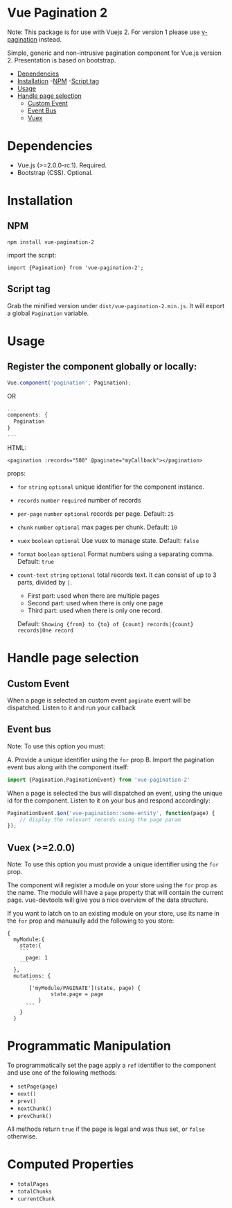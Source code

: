 # Vue Pagination 2

Note: This package is for use with Vuejs 2.
For version 1 please use [v-pagination](https://www.npmjs.com/package/v-pagination) instead.

Simple, generic and non-intrusive pagination component for Vue.js version 2.
Presentation is based on bootstrap.

- [Dependencies](#dependencies)
- [Installation](#installation)
  -[NPM](#npm)
  -[Script tag](#script-tag)
- [Usage](#usage)
- [Handle page selection](#handle-page-selection)
  - [Custom Event](#custom-event)
  - [Event Bus](#event-bus)
  - [Vuex](#vuex)

# Dependencies

* Vue.js (>=2.0.0-rc.1). Required.
* Bootstrap (CSS). Optional.

# Installation

## NPM

    npm install vue-pagination-2

import the script:

    import {Pagination} from 'vue-pagination-2';

## Script tag

Grab the minified version under `dist/vue-pagination-2.min.js`. 
It will export a global `Pagination` variable. 

# Usage

## Register the component globally or locally:

```js
Vue.component('pagination', Pagination);
```

OR

```js
...
components: {
  Pagination
}
...
```

HTML:
```vue
<pagination :records="500" @paginate="myCallback"></pagination>
```
props:

* `for` `string` `optional` unique identifier for the component instance.
* `records` `number` `required` number of records
* `per-page` `number` `optional` records per page. Default: `25`
* `chunk` `number` `optional` max pages per chunk. Default: `10`
* `vuex` `boolean` `optional` Use vuex to manage state. Default: `false`
* `format` `boolean` `optional` Format numbers using a separating comma. Default: `true`
* `count-text` `string` `optional` total records text. It can consist of up to 3 parts, divided by `|`.
  * First part: used when there are multiple pages
  * Second part: used when there is only one page
  * Third part: used when there is only one record.

  Default: `Showing {from} to {to} of {count} records|{count} records|One record`

# Handle page selection

## Custom Event

When a page is selected an custom event `paginate` event will be dispatched.
Listen to it and run your callback

## Event bus

Note: To use this option you must: 

A. Provide a unique identifier using the `for` prop
B. Import the pagination event bus along with the component itself:

```js
import {Pagination,PaginationEvent} from 'vue-pagination-2'
```

When a page is selected the bus will dispatched an event, using the unique id for the component.
Listen to it on your bus and respond accordingly:

```js
PaginationEvent.$on('vue-pagination::some-entity', function(page) {
    // display the relevant records using the page param
});
```

## Vuex (>=2.0.0)

Note: To use this option you must provide a unique identifier using the `for` prop.

The component will register a module on your store using the `for` prop as the name.
The module will have a `page` property that will contain the current page.
vue-devtools will give you a nice overview of the data structure.

If you want to latch on to an existing module on your store, use its name in the `for` prop and manuaully add the following to you store:

    {
      myModule:{
        state:{
        ```
          page: 1
        ```
      },
      mutations: {
           ```
           ['myModule/PAGINATE'](state, page) {
                  state.page = page
              }
          ```
        }
      }

# Programmatic Manipulation

To programmatically set the page apply a `ref` identifier to the component and use one of the following methods:

* `setPage(page)`
* `next()`
* `prev()`
* `nextChunk()`
* `prevChunk()`

All methods return `true` if the page is legal and was thus set, or `false` otherwise.

# Computed Properties

* `totalPages`
* `totalChunks`
* `currentChunk`

